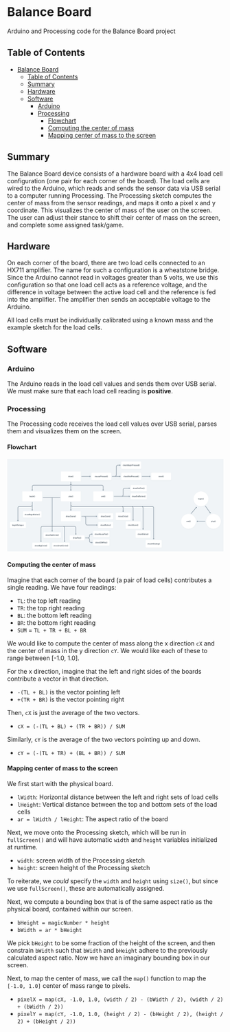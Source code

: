 # Balance Board

Arduino and Processing code for the Balance Board project

## Table of Contents

- [Balance Board](#balance-board)
  - [Table of Contents](#table-of-contents)
  - [Summary](#summary)
  - [Hardware](#hardware)
  - [Software](#software)
    - [Arduino](#arduino)
    - [Processing](#processing)
      - [Flowchart](#flowchart)
      - [Computing the center of mass](#computing-the-center-of-mass)
      - [Mapping center of mass to the screen](#mapping-center-of-mass-to-the-screen)

## Summary

The Balance Board device consists of a hardware board with a 4x4 load cell configuration (one pair for each corner of the board). The load cells are wired to the Arduino, which reads and sends the sensor data via USB serial to a computer running Processing. The Processing sketch computes the center of mass from the sensor readings, and maps it onto a pixel x and y coordinate. This visualizes the center of mass of the user on the screen. The user can adjust their stance to shift their center of mass on the screen, and complete some assigned task/game.

## Hardware

On each corner of the board, there are two load cells connected to an HX711 amplifier. The name for such a configuration is a wheatstone bridge. Since the Arduino cannot read in voltages greater than 5 volts, we use this configuration so that one load cell acts as a reference voltage, and the difference in voltage between the active load cell and the reference is fed into the amplifier. The amplifier then sends an acceptable voltage to the Arduino.

All load cells must be individually calibrated using a known mass and the example sketch for the load cells.

## Software

### Arduino

The Arduino reads in the load cell values and sends them over USB serial. We must make sure that each load cell reading is **positive**.

### Processing

The Processing code receives the load cell values over USB serial, parses them and visualizes them on the screen.

#### Flowchart

![](bb-architecture@2x.png)

#### Computing the center of mass

Imagine that each corner of the board (a pair of load cells) contributes a single reading. We have four readings:

- `TL`: the top left reading
- `TR`: the top right reading
- `BL`: the bottom left reading
- `BR`: the bottom right reading
- `SUM` = `TL + TR + BL + BR`

We would like to compute the center of mass along the x direction `cX` and the center of mass in the y direction `cY`. We would like each of these to range between [-1.0, 1.0].

For the x direction, imagine that the left and right sides of the boards contribute a vector in that direction.

- `-(TL + BL)` is the vector pointing left
- `+(TR + BR)` is the vector pointing right

Then, `cX` is just the average of the two vectors.

- `cX = (-(TL + BL) + (TR + BR)) / SUM`

Similarly, `cY` is the average of the two vectors pointing up and down.

- `cY = (-(TL + TR) + (BL + BR)) / SUM`

#### Mapping center of mass to the screen

We first start with the physical board.

- `lWidth`: Horizontal distance between the left and right sets of load cells
- `lHeight`: Vertical distance between the top and bottom sets of the load cells
- `ar = lWidth / lHeight`: The aspect ratio of the board

Next, we move onto the Processing sketch, which will be run in `fullScreen()` and will have automatic `width` and `height` variables initialized at runtime.

- `width`: screen width of the Processing sketch
- `height`: screen height of the Processing sketch

To reiterate, we _could_ specify the `width` and `height` using `size()`, but since we use `fullScreen()`, these are automatically assigned.

Next, we compute a bounding box that is of the same aspect ratio as the physical board, contained within our screen.

- `bHeight = magicNumber * height`
- `bWidth = ar * bHeight`

We pick `bHeight` to be some fraction of the height of the screen, and then constrain `bWidth` such that `bWidth` and `bHeight` adhere to the previously calculated aspect ratio. Now we have an imaginary bounding box in our screen.

Next, to map the center of mass, we call the `map()` function to map the `[-1.0, 1.0]` center of mass range to pixels.

- `pixelX = map(cX, -1.0, 1.0, (width / 2) - (bWidth / 2), (width / 2) + (bWidth / 2))`
- `pixelY = map(cY, -1.0, 1.0, (height / 2) - (bHeight / 2), (height / 2) + (bHeight / 2))`
